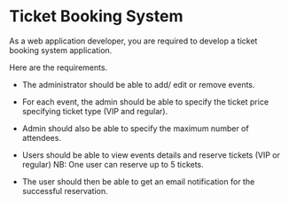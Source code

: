 # Ticket Booking System

As a web application developer, you are required to develop a ticket booking system application. 

Here are the requirements.

- The administrator should be able to add/ edit or remove events.

- For each event, the admin should be able to specify the ticket price specifying ticket type (VIP and regular).

- Admin should also be able to specify the maximum number of attendees.

- Users should be able to view events details and reserve tickets (VIP or regular) NB: One user can reserve up to 5 tickets.

- The user should then be able to get an email notification for the successful reservation.
